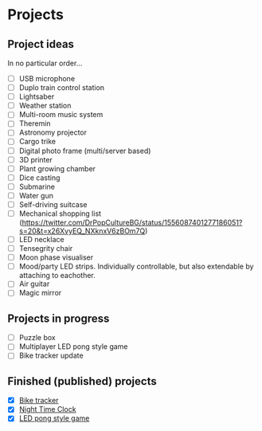 # Projects
## Project ideas
In no particular order...
- [ ] USB microphone
- [ ] Duplo train control station
- [ ] Lightsaber
- [ ] Weather station
- [ ] Multi-room music system
- [ ] Theremin
- [ ] Astronomy projector
- [ ] Cargo trike
- [ ] Digital photo frame (multi/server based)
- [ ] 3D printer
- [ ] Plant growing chamber
- [ ] Dice casting
- [ ] Submarine
- [ ] Water gun
- [ ] Self-driving suitcase
- [ ] Mechanical shopping list (https://twitter.com/DrPopCultureBG/status/1556087401277186051?s=20&t=x26XvyEQ_NXknxV6zBOm7Q)
- [ ] LED necklace
- [ ] Tensegrity chair
- [ ] Moon phase visualiser
- [ ] Mood/party LED strips. Individually controllable, but also extendable by attaching to eachother.
- [ ] Air guitar
- [ ] Magic mirror

## Projects in progress
- [ ] Puzzle box
- [ ] Multiplayer LED pong style game
- [ ] Bike tracker update

## Finished (published) projects
- [x] [Bike tracker](https://github.com/johan-m-o/BikeTracker)
- [x] [Night Time Clock](https://github.com/johan-m-o/NightTimeClock)
- [x] [LED pong style game](https://github.com/johan-m-o/LEDTennis)
